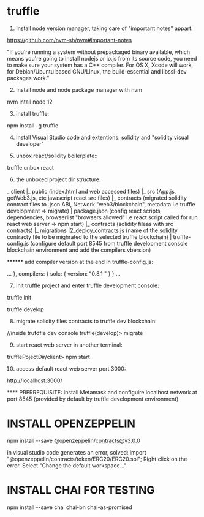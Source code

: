 # truffle

1. Install node version manager, taking care of "important notes" appart:

https://github.com/nvm-sh/nvm#important-notes

"If you're running a system without prepackaged binary available, which means you're going to install nodejs or io.js from its source code, you need to make sure your system has a C++ compiler. For OS X, Xcode will work, for Debian/Ubuntu based GNU/Linux, the build-essential and libssl-dev packages work."

2. Install node and  node package manager with nvm 

nvm intall node 12

3. install truffle:

npm install -g truffle

4. install Visual Studio code and extentions: solidity and "solidity visual developer"

5. unbox react/solidity boilerplate::

truffle unbox react

6. the unboxed project dir structure:

_ client
|_ public   (index.html and web accessed files)
|_ src      (App.js, getWeb3.js, etc javascript react src files)
  |_ contracts    (migrated solidity contract files to .json ABI, Network "web3/blockchain", metadata i.e truffle development => migrate)
| package.json    (config react scripts, dependencies, browserlist "browsers allowed"  i.e react script called for run react web server => npm start)
|_ contracts    (solidity fileas with src contracts)
|_ migrations
  |2_deploy_contracts.js    (name of the solidity contracty  file to be mighrated to the selected truffle blockchain)
| truffle-config.js     (configure default port 8545 from truffle development console blockchain environment and add the compilers vbersion)


****** add compiler version at the end in truffle-config.js:

...
},
  compilers: {
    solc: {
      version: "0.8.1 "
    }
  }
...

7. init truffle project and enter truffle development console:

truffle init

truffle develop

8. migrate solidity files contracts to truffle dev blockchain:

//inside trufdfle dev console
truffle(develop)> migrate

9. start react web server in another terminal:

trufflePojectDir/client> npm start

10. access default react web server port 3000:

http://localhost:3000/

**** PRERREQUISITE: 
Install Metamask and configuire localhost network at port 8545 (provided by default by truffle development environment)


# INSTALL OPENZEPPELIN 

npm install --save @openzeppelin/contracts@v3.0.0

in visual studio code generates an error, solved:
import "@openzeppelin/contracts/token/ERC20/ERC20.sol";
Right click on the error.
Select "Change the default workspace..." 


# INSTALL CHAI FOR TESTING

npm install --save chai chai-bn chai-as-promised
